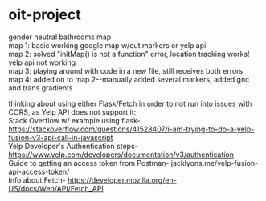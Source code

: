 # oit-project
gender neutral bathrooms map <br />
map 1: basic working google map w/out markers or yelp api <br />
map 2: solved "initMap() is not a function" error, location tracking works! yelp api not working <br />
map 3: playing around with code in a new file, still receives both errors <br />
map 4: added on to map 2--manually added several markers, added gnc and trans gradients

thinking about using either Flask/Fetch in order to not run into issues with CORS, as Yelp API does not support it: <br>
Stack Overflow w/ example using flask- https://stackoverflow.com/questions/41528407/i-am-trying-to-do-a-yelp-fusion-v3-api-call-in-javascript <br>
Yelp Developer's Authentication steps- https://www.yelp.com/developers/documentation/v3/authentication <br>
Guide to getting an access token from Postman- jacklyons.me/yelp-fusion-api-access-token/ <br>
Info about Fetch-  https://developer.mozilla.org/en-US/docs/Web/API/Fetch_API <br>
